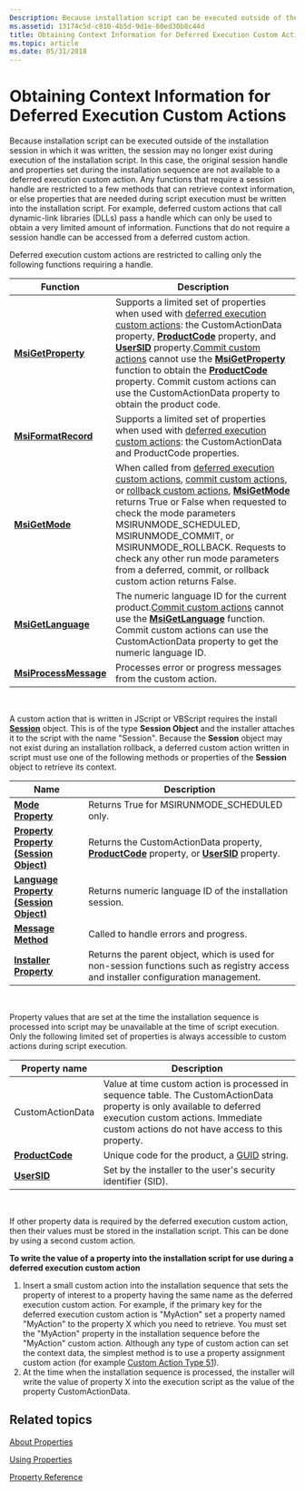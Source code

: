 ```yaml
---
Description: Because installation script can be executed outside of the installation session in which it was written, the session may no longer exist during execution of the installation script.
ms.assetid: 13174c5d-c810-4b5d-9d1e-60ed30b8c44d
title: Obtaining Context Information for Deferred Execution Custom Actions
ms.topic: article
ms.date: 05/31/2018
---
```


# Obtaining Context Information for Deferred Execution Custom Actions

Because installation script can be executed outside of the installation session in which it was written, the session may no longer exist during execution of the installation script. In this case, the original session handle and properties set during the installation sequence are not available to a deferred execution custom action. Any functions that require a session handle are restricted to a few methods that can retrieve context information, or else properties that are needed during script execution must be written into the installation script. For example, deferred custom actions that call dynamic-link libraries (DLLs) pass a handle which can only be used to obtain a very limited amount of information. Functions that do not require a session handle can be accessed from a deferred custom action.

Deferred execution custom actions are restricted to calling only the following functions requiring a handle.



| Function                                       | Description                                                                                                                                                                                                                                                                                                                                                                                                                                                                                                                           |
|------------------------------------------------|---------------------------------------------------------------------------------------------------------------------------------------------------------------------------------------------------------------------------------------------------------------------------------------------------------------------------------------------------------------------------------------------------------------------------------------------------------------------------------------------------------------------------------------|
| [**MsiGetProperty**](/windows/desktop/api/Msiquery/nf-msiquery-msigetpropertya)       | Supports a limited set of properties when used with [deferred execution custom actions](deferred-execution-custom-actions.md): the CustomActionData property, [**ProductCode**](productcode.md) property, and [**UserSID**](usersid.md) property.[Commit custom actions](commit-custom-actions.md) cannot use the [**MsiGetProperty**](/windows/desktop/api/Msiquery/nf-msiquery-msigetpropertya) function to obtain the [**ProductCode**](productcode.md) property. Commit custom actions can use the CustomActionData property to obtain the product code.<br/> |
| [**MsiFormatRecord**](/windows/desktop/api/Msiquery/nf-msiquery-msiformatrecorda)     | Supports a limited set of properties when used with [deferred execution custom actions](deferred-execution-custom-actions.md): the CustomActionData and ProductCode properties.                                                                                                                                                                                                                                                                                                                                                      |
| [**MsiGetMode**](/windows/desktop/api/Msiquery/nf-msiquery-msigetmode)               | When called from [deferred execution custom actions](deferred-execution-custom-actions.md), [commit custom actions](commit-custom-actions.md), or [rollback custom actions](rollback-custom-actions.md), [**MsiGetMode**](/windows/desktop/api/Msiquery/nf-msiquery-msigetmode) returns True or False when requested to check the mode parameters MSIRUNMODE\_SCHEDULED, MSIRUNMODE\_COMMIT, or MSIRUNMODE\_ROLLBACK. Requests to check any other run mode parameters from a deferred, commit, or rollback custom action returns False.<br/>                       |
| [**MsiGetLanguage**](/windows/desktop/api/Msiquery/nf-msiquery-msigetlanguage)       | The numeric language ID for the current product.[Commit custom actions](commit-custom-actions.md) cannot use the [**MsiGetLanguage**](/windows/desktop/api/Msiquery/nf-msiquery-msigetlanguage) function. Commit custom actions can use the CustomActionData property to get the numeric language ID.<br/>                                                                                                                                                                                                                                                           |
| [**MsiProcessMessage**](/windows/desktop/api/Msiquery/nf-msiquery-msiprocessmessage) | Processes error or progress messages from the custom action.                                                                                                                                                                                                                                                                                                                                                                                                                                                                          |



 

A custom action that is written in JScript or VBScript requires the install [**Session**](session-object.md) object. This is of the type **Session Object** and the installer attaches it to the script with the name "Session". Because the **Session** object may not exist during an installation rollback, a deferred custom action written in script must use one of the following methods or properties of the **Session** object to retrieve its context.



| Name                                                           | Description                                                                                                                        |
|----------------------------------------------------------------|------------------------------------------------------------------------------------------------------------------------------------|
| [**Mode Property**](session-mode.md)                          | Returns True for MSIRUNMODE\_SCHEDULED only.                                                                                       |
| [**Property Property (Session Object)**](session-session.md)  | Returns the CustomActionData property, [**ProductCode**](productcode.md) property, or [**UserSID**](usersid.md) property.        |
| [**Language Property (Session Object)**](session-language.md) | Returns numeric language ID of the installation session.                                                                           |
| [**Message Method**](session-message.md)                      | Called to handle errors and progress.                                                                                              |
| [**Installer Property**](session-installer.md)                | Returns the parent object, which is used for non-session functions such as registry access and installer configuration management. |



 

Property values that are set at the time the installation sequence is processed into script may be unavailable at the time of script execution. Only the following limited set of properties is always accessible to custom actions during script execution.



| Property name                      | Description                                                                                                                                                                                                     |
|------------------------------------|-----------------------------------------------------------------------------------------------------------------------------------------------------------------------------------------------------------------|
| CustomActionData                   | Value at time custom action is processed in sequence table. The CustomActionData property is only available to deferred execution custom actions. Immediate custom actions do not have access to this property. |
| [**ProductCode**](productcode.md) | Unique code for the product, a [GUID](guid.md) string.                                                                                                                                                         |
| [**UserSID**](usersid.md)         | Set by the installer to the user's security identifier (SID).                                                                                                                                                   |



 

If other property data is required by the deferred execution custom action, then their values must be stored in the installation script. This can be done by using a second custom action.

**To write the value of a property into the installation script for use during a deferred execution custom action**

1.  Insert a small custom action into the installation sequence that sets the property of interest to a property having the same name as the deferred execution custom action. For example, if the primary key for the deferred execution custom action is "MyAction" set a property named "MyAction" to the property X which you need to retrieve. You must set the "MyAction" property in the installation sequence before the "MyAction" custom action. Although any type of custom action can set the context data, the simplest method is to use a property assignment custom action (for example [Custom Action Type 51](custom-action-type-51.md)).
2.  At the time when the installation sequence is processed, the installer will write the value of property X into the execution script as the value of the property CustomActionData.

## Related topics

<dl> <dt>

[About Properties](about-properties.md)
</dt> <dt>

[Using Properties](using-properties.md)
</dt> <dt>

[Property Reference](property-reference.md)
</dt> </dl>

 

 




